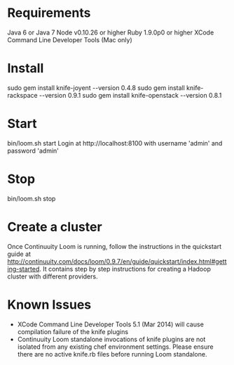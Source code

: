 Requirements
============
Java 6 or Java 7
Node v0.10.26 or higher
Ruby 1.9.0p0 or higher
XCode Command Line Developer Tools (Mac only)

Install
======
sudo gem install knife-joyent --version 0.4.8
sudo gem install knife-rackspace --version 0.9.1
sudo gem install knife-openstack --version 0.8.1

Start
=====
bin/loom.sh start
Login at http://localhost:8100 with username 'admin' and password 'admin'

Stop
=====
bin/loom.sh stop

Create a cluster
================
Once Continuuity Loom is running, follow the instructions in the quickstart guide at 
http://continuuity.com/docs/loom/0.9.7/en/guide/quickstart/index.html#getting-started.
It contains step by step instructions for creating a Hadoop cluster with different providers.

Known Issues
============
 * XCode Command Line Developer Tools 5.1 (Mar 2014) will cause compilation failure of the knife plugins
 * Continuuity Loom standalone invocations of knife plugins are not isolated from any existing chef environment settings.  Please ensure there are no active knife.rb files before running Loom standalone.
